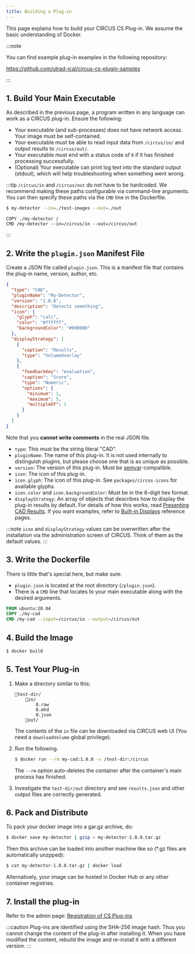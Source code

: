 ```yaml
---
title: Building a Plug-in
---
```


This page explains how to build your CIRCUS CS Plug-in. We assume the basic understanding of Docker.

:::note

You can find example plug-in examples in the following repository:

https://github.com/utrad-ical/circus-cs-plugin-samples

:::

## 1. Build Your Main Executable

As described in the previous page, a program written in any language can work as a CIRCUS plug-in. Ensure the following:

- Your executable (and sub-processes) does not have network access. Your image must be self-contained.
- Your executable must be able to read input data from `/circus/in/` and output results to `/circus/out/`.
- Your executable must end with a status code of `0` if it has finished processing successfully.
- (Optional) Your executable can print log text into the standard output (stdout), which will help troubleshooting when something went wrong.

:::tip
`/circus/in` and `/circus/out` do not have to be hardcoded. We recommend making these paths configurable via command-line arguments. You can then specify these paths via the `CMD` line in the Dockerfile.

```bash title="During the development..."
$ my-detector --in=./test-images --out=./out
```

```docker title="Dockerfile"
COPY ./my-detector /
CMD /my-detector --in=/circus/in --out=/circus/out
```

:::

## 2. Write the `plugin.json` Manifest File

Create a JSON file called `plugin.json`. This is a manifest file that contains the plug-in name, version, author, etc.

```json title="plugin.json"
{
  "type": "CAD",
  "pluginName": "My-Detector",
  "version": "1.0.0",
  "description": "Detects something",
  "icon": {
    "glyph": "calc",
    "color": "#ffffff",
    "backgroundColor": "#000000"
  },
  "displayStrategy": [
    {
      "caption": "Results",
      "type": "VolumeOverlay"
    },
    {
      "feedbackKey": "evaluation",
      "caption": "Score",
      "type": "Numeric",
      "options": {
        "minimum": 1,
        "maximum": 5,
        "multipleOf": 1
      }
    }
  ]
}
```

Note that you **cannot write comments** in the real JSON file.

- `type`: This must be the string literal "CAD".
- `pluginName`: The name of this plug-in. It is not used internally to distinguish plugins, but please choose one that is as unique as possible.
- `version`: The version of this plug-in. Must be [semvar](https://semver.org/)-compatible.
- `icon`: The icon of this plug-in.
- `icon.glyph`: The icon of this plug-in. See `packages/circus-icons` for available glyphs.
- `icon.color` and `icon.backgroundColor`: Must be in the 6-digit hex format.
- `displayStrategy`: An array of objects that describes how to display the plug-in results by default. For details of how this works, read [Presenting CAD Results](./result-display.md). If you want examples, refer to [Built-in Displays](./displays/index.md) reference pages.

:::note
`icon` and `displayStrategy` values can be overwritten after the installation via the administration screen of CIRCUS. Think of them as the default values.
:::

## 3. Write the Dockerfile

There is little that's special here, but make sure:

- `plugin.json` is located at the root directory (`/plugin.json`).
- There is a `CMD` line that locates to your main executable along with the desired arguments.

```dockerfile
FROM ubuntu:20.04
COPY ./my-cad
CMD /my-cad --input=/circus/in --output=/circus/out
```

## 4. Build the Image

```bash
$ docker build
```

## 5. Test Your Plug-in

1. Make a directory similar to this:

   ```
   📂test-dir/
       📂in/
           0.raw
           0.mhd
           0.json
       📂out/
   ```

   The contents of the `in` file can be downloaded via CIRCUS web UI (You need a `downloadVolume` global privilege).

2. Run the following.

   ```bash
   $ docker run --rm my-cad:1.0.0 -v /test-dir:/circus
   ```

   The `--rm` option auto-deletes the container after the container's main process has finished.

3. Investigate the `test-dir/out` directory and see `results.json` and other output files are correctly generated.

## 6. Pack and Distribute

To pack your docker image into a gar.gz archive, do:

```bash
$ docker save my-detector | gzip > my-detector-1.0.0.tar.gz
```

Then this archive can be loaded into another machine like so (\*.gz files are automatically unzpped):

```bash
$ cat my-detector-1.0.0.tar.gz | docker load
```

Alternatively, your image can be hosted in Docker Hub or any other container registries.

## 7. Install the plug-in

Refer to the admin page: [Registration of CS Plug-ins](../../admin/registration-cs-plugin.mdx)

:::caution
Plug-ins are identified using the SHA-256 image hash. Thus you cannot change the content of the plug-in after installing it. When you have modified the content, rebuild the image and re-install it with a different version.
:::
